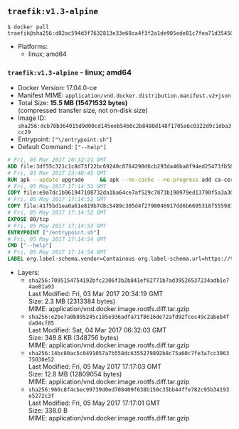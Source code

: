 ## `traefik:v1.3-alpine`

```console
$ docker pull traefik@sha256:d82ac594d3f7632813e33e68ca4f3f2a1de905ede81c7fea71d35450e8c2cbf7
```

-	Platforms:
	-	linux; amd64

### `traefik:v1.3-alpine` - linux; amd64

-	Docker Version: 17.04.0-ce
-	Manifest MIME: `application/vnd.docker.distribution.manifest.v2+json`
-	Total Size: **15.5 MB (15471532 bytes)**  
	(compressed transfer size, not on-disk size)
-	Image ID: `sha256:dcb78b364015d9d00cd145eeb54b0c2b8480d148f1705a6c0322d9c1dba3cc29`
-	Entrypoint: `["\/entrypoint.sh"]`
-	Default Command: `["--help"]`

```dockerfile
# Fri, 03 Mar 2017 20:32:21 GMT
ADD file:3df55c321c1c8d73f22bc69240c0764290d6cb293da46ba8f94ed25473fb5853 in / 
# Fri, 03 Mar 2017 23:48:45 GMT
RUN apk --update upgrade     && apk --no-cache --no-progress add ca-certificates     && rm -rf /var/cache/apk/*
# Fri, 05 May 2017 17:14:51 GMT
COPY file:e9a7dc1b961947108732da1ba64ce7af529c7873b190979ed13790f5a3a30266 in /usr/local/bin/ 
# Fri, 05 May 2017 17:14:52 GMT
COPY file:41f5bd1ea0a61e819b7d8c5489c305d4f2798046917dd6b6695318f555981727 in / 
# Fri, 05 May 2017 17:14:52 GMT
EXPOSE 80/tcp
# Fri, 05 May 2017 17:14:53 GMT
ENTRYPOINT ["/entrypoint.sh"]
# Fri, 05 May 2017 17:14:54 GMT
CMD ["--help"]
# Fri, 05 May 2017 17:14:54 GMT
LABEL org.label-schema.vendor=Containous org.label-schema.url=https://traefik.io org.label-schema.name=Traefik org.label-schema.description=A modern reverse-proxy org.label-schema.version=v1.3.0-rc1 org.label-schema.docker.schema-version=1.0
```

-	Layers:
	-	`sha256:7095154754192bfc2306f3b2b841ef82771b7ad39526537234adb1e74ae81a93`  
		Last Modified: Fri, 03 Mar 2017 20:34:19 GMT  
		Size: 2.3 MB (2313384 bytes)  
		MIME: application/vnd.docker.image.rootfs.diff.tar.gzip
	-	`sha256:e2be7a0b895245c185e936adfa71f8616de72afd92fcec49c2abeb4fda04cf85`  
		Last Modified: Sat, 04 Mar 2017 06:32:03 GMT  
		Size: 348.8 KB (348756 bytes)  
		MIME: application/vnd.docker.image.rootfs.diff.tar.gzip
	-	`sha256:14bc80ac5c0491057a7b558dc6355279892b8c75a60c7fe3a7cc396375030e52`  
		Last Modified: Fri, 05 May 2017 17:17:03 GMT  
		Size: 12.8 MB (12809054 bytes)  
		MIME: application/vnd.docker.image.rootfs.diff.tar.gzip
	-	`sha256:960c8f4cbec99739d0ed708409f638b150c35bb44ffe782c95b34193e5272c3f`  
		Last Modified: Fri, 05 May 2017 17:17:01 GMT  
		Size: 338.0 B  
		MIME: application/vnd.docker.image.rootfs.diff.tar.gzip
